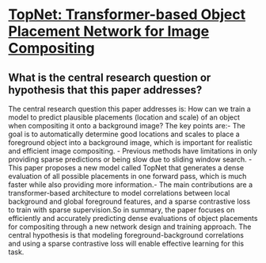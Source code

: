 # [TopNet: Transformer-based Object Placement Network for Image Compositing](https://arxiv.org/abs/2304.03372)

## What is the central research question or hypothesis that this paper addresses?

The central research question this paper addresses is: How can we train a model to predict plausible placements (location and scale) of an object when compositing it onto a background image? The key points are:- The goal is to automatically determine good locations and scales to place a foreground object into a background image, which is important for realistic and efficient image compositing. - Previous methods have limitations in only providing sparse predictions or being slow due to sliding window search. - This paper proposes a new model called TopNet that generates a dense evaluation of all possible placements in one forward pass, which is much faster while also providing more information.- The main contributions are a transformer-based architecture to model correlations between local background and global foreground features, and a sparse contrastive loss to train with sparse supervision.So in summary, the paper focuses on efficiently and accurately predicting dense evaluations of object placements for compositing through a new network design and training approach. The central hypothesis is that modeling foreground-background correlations and using a sparse contrastive loss will enable effective learning for this task.
